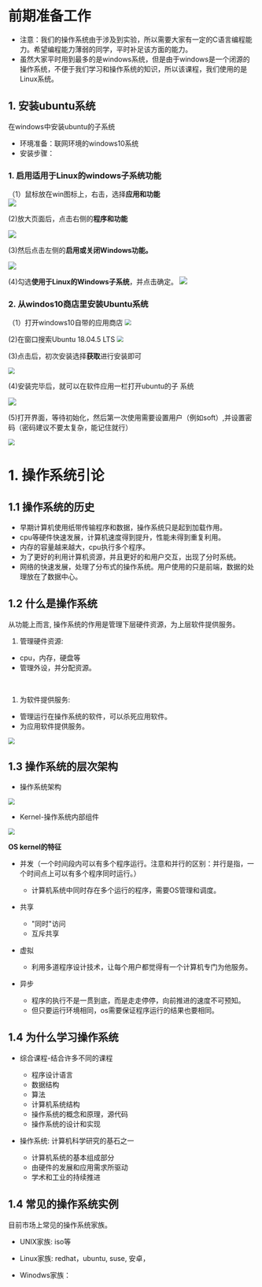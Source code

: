 # 前期准备工作
- 注意：我们的操作系统由于涉及到实验，所以需要大家有一定的C语言编程能力。希望编程能力薄弱的同学，平时补足该方面的能力。
- 虽然大家平时用到最多的是windows系统，但是由于windows是一个闭源的操作系统，不便于我们学习和操作系统的知识，所以该课程，我们使用的是Linux系统。
## 1. 安装ubuntu系统
在windows中安装ubuntu的子系统   
- 环境准备：联网环境的windows10系统
- 安装步骤：  
### 1. 启用适用于Linux的windows子系统功能   
   （1）鼠标放在win图标上，右击，选择**应用和功能**   
   ![](images/前期准备/软件应用.png/)

   (2)放大页面后，点击右侧的**程序和功能** 

   ![](images/前期准备/程序和功能.png)

   (3)然后点击左侧的**启用或关闭Windows功能。**    

   ![](images/前期准备/启用windows功能.png)

   (4)勾选**使用于Linux的Windows子系统**，并点击确定。
   ![](images/前期准备/适用linux子系统.png)

### 2. 从windos10商店里安装Ubuntu系统
   （1）打开windows10自带的应用商店
   <img src="images/前期准备/打开应用商店.png" style="zoom:80%;" />

   (2)在窗口搜索Ubuntu 18.04.5 LTS
   <img src="images/前期准备/ubuntu1.png" style="zoom:80%;" />

   (3)点击后，初次安装选择**获取**进行安装即可

   <img src="images/前期准备/ubuntu_get.png" style="zoom:80%;" />

   (4)安装完毕后，就可以在软件应用一栏打开ubuntu的子
系统    

   ![](images/前期准备/ubuntu_install.png)

   (5)打开界面，等待初始化，然后第一次使用需要设置用户（例如soft）,并设置密码（密码建议不要太复杂，能记住就行）      

   <img src="images/前期准备/os_init.png" style="zoom:80%;" />


# 1. 操作系统引论
## 1.1 操作系统的历史

- 早期计算机使用纸带传输程序和数据，操作系统只是起到加载作用。
- cpu等硬件快速发展，计算机速度得到提升，性能未得到重复利用。
- 内存的容量越来越大，cpu执行多个程序。
- 为了更好的利用计算机资源，并且更好的和用户交互，出现了分时系统。
- 网络的快速发展，处理了分布式的操作系统。用户使用的只是前端，数据的处理放在了数据中心。

## 1.2 什么是操作系统
从功能上而言, 操作系统的作用是管理下层硬件资源，为上层软件提供服务。
1. 管理硬件资源: 
- cpu，内存，硬盘等
- 管理外设，并分配资源。

<br/>

1. 为软件提供服务:
-  管理运行在操作系统的软件，可以杀死应用软件。
-  为应用软件提供服务。

<img src="images/系统抽象.jpg" style="zoom:80%;" />


## 1.3 操作系统的层次架构 
- 操作系统架构
<img src="images/操作系统架构.jpg" style="zoom:80%;" />

- Kernel-操作系统内部组件
<img src="images/Kernel架构.jpg" style="zoom:80%;" />

**OS kernel的特征**

- 并发（一个时间段内可以有多个程序运行。注意和并行的区别：并行是指，一个时间点上可以有多个程序同时运行。）
   -  计算机系统中同时存在多个运行的程序，需要OS管理和调度。

- 共享
  - "同时"访问
  - 互斥共享

- 虚拟
  - 利用多道程序设计技术，让每个用户都觉得有一个计算机专门为他服务。

- 异步
   - 程序的执行不是一贯到底，而是走走停停，向前推进的速度不可预知。
   - 但只要运行环境相同，os需要保证程序运行的结果也要相同。

## 1.4 为什么学习操作系统
- 综合课程-结合许多不同的课程
  - 程序设计语言
  - 数据结构
  - 算法
  - 计算机系统结构
  - 操作系统的概念和原理，源代码
  - 操作系统的设计和实现
  
- 操作系统: 计算机科学研究的基石之一
  - 计算机系统的基本组成部分
  - 由硬件的发展和应用需求所驱动
  - 学术和工业的持续推进



## 1.4 常见的操作系统实例

目前市场上常见的操作系统家族。

- UNIX家族: iso等

- Linux家族: redhat，ubuntu, suse, 安卓，

- Winodws家族：

  

